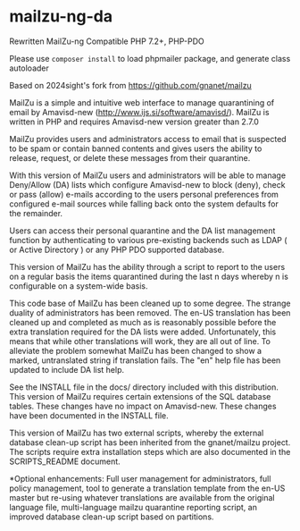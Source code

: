 mailzu-ng-da
============

Rewritten MailZu-ng
Compatible PHP 7.2+, PHP-PDO

Please use `composer install` to load phpmailer package, and generate class autoloader

Based on 2024sight's fork from https://github.com/gnanet/mailzu

MailZu is a simple and intuitive web interface to manage quarantining of email by Amavisd-new (http://www.ijs.si/software/amavisd/).
MailZu is written in PHP and requires Amavisd-new version greater than 2.7.0

MailZu provides users and administrators access to email that is suspected to be spam or contain banned contents and gives users the ability to release, request, or delete these messages from their quarantine.

With this version of MailZu users and administrators will be able to manage Deny/Allow (DA) lists which configure Amavisd-new to block (deny), check or pass (allow) e-mails according to the users personal preferences from configured e-mail sources while falling back onto the system defaults for the remainder. 

Users can access their personal quarantine and the DA list management function by authenticating to various pre-existing backends such as LDAP ( or Active Directory ) or any PHP PDO supported database.

This version of MailZu has the ability through a script to report to the users on a regular basis the items quarantined during the last n days whereby n is configurable on a system-wide basis.

This code base of MailZu has been cleaned up to some degree. The strange duality of administrators has been removed. The en-US translation has been cleaned up and completed as much as is reasonably possible before the extra translation required for the DA lists were added. Unfortunately, this means that while other translations will work, they are all out of line. To alleviate the problem somewhat MailZu has been changed to show a marked, untranslated string if translation fails. The "en" help file has been updated to include DA list help.

See the INSTALL file in the docs/ directory included with this distribution. This version of MailZu requires certain extensions of the SQL database tables. These changes have no impact on Amavisd-new. These changes have been documented in the INSTALL file.

This version of MailZu has two external scripts, whereby the external database clean-up script has been inherited from the gnanet/mailzu project. The scripts require extra installation steps which are also documented in the SCRIPTS_README document.

*Optional enhancements: Full user management for administrators, full policy management, tool to generate a translation template from the en-US master but re-using whatever translations are available from the original language file, multi-language mailzu quarantine reporting script, an improved database clean-up script based on partitions.
